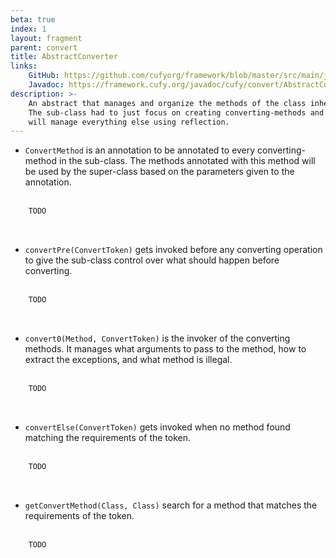 ```yaml
---
beta: true
index: 1
layout: fragment
parent: convert
title: AbstractConverter
links:
    GitHub: https://github.com/cufyorg/framework/blob/master/src/main/java/cufy/convert/AbstractConverter.java
    Javadoc: https://framework.cufy.org/javadoc/cufy/convert/AbstractConverter.html
description: >-
    An abstract that manages and organize the methods of the class inheriting it.
    The sub-class had to just focus on creating converting-methods and this class
    will manage everything else using reflection.
---
```


- `ConvertMethod` is an annotation to be annotated to every converting-method in the sub-class. 
The methods annotated with this method will be used by the super-class based on the parameters
given to the annotation.
<br><br>
```java 
    TODO
```
<br>

- `convertPre(ConvertToken)` gets invoked before any converting operation to give the sub-class
control over what should happen before converting.
<br><br>
```java 
    TODO
```
<br>

- `convert0(Method, ConvertToken)` is the invoker of the converting methods.
It manages what arguments to pass to the method, how to extract the exceptions,
and what method is illegal.
<br><br>
```java 
    TODO 
```
<br>

- `convertElse(ConvertToken)` gets invoked when no method found matching the requirements of the token.
<br><br>
```java 
    TODO
```
<br>

- `getConvertMethod(Class, Class)` search for a method that matches the requirements of the token.
<br><br>
```java 
    TODO
```